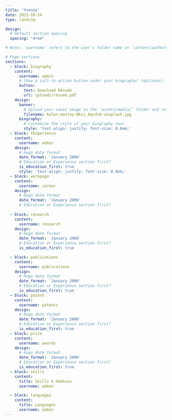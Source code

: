 ```yaml
---
title: 'Yvonne'
date: 2023-10-24
type: landing

design:
  # Default section spacing
  spacing: "4rem"

# Note: `username` refers to the user's folder name in `content/authors/`

# Page sections
sections:
  - block: biography
    content:
      username: admin
      # Show a call-to-action button under your biography? (optional)
      button:
        text: Download Résumé
        url: uploads/resume.pdf
    design:
      banner:
        # Upload your cover image to the `assets/media/` folder and reference it here
        filename: kalen-emsley-Bkci_8qcdvQ-unsplash.jpg
      biography:
        # Customize the style of your biography text
        style: 'text-align: justify; font-size: 0.8em;'
  - block: YExperience  
    content:
      username: admin
    design:
      # Hugo date format
      date_format: 'January 2006'
      # Education or Experience section first?
      is_education_first: true
      style: 'text-align: justify; font-size: 0.8em;'
  - block: workpage
    content:
      username: career
    design:
      # Hugo date format
      date_format: 'January 2006'
      # Education or Experience section first?
      
  - block: research
    content:
      username: research
    design:
      # Hugo date format
      date_format: 'January 2006'
      # Education or Experience section first?
      is_education_first: true

  - block: publications
    content:
      username: publications
    design:
      # Hugo date format
      date_format: 'January 2006'
      # Education or Experience section first?
      is_education_first: true
  - block: patent
    content:
      username: patents
    design:
      # Hugo date format
      date_format: 'January 2006'
      # Education or Experience section first?
      is_education_first: true
  - block: prize
    content:
      username: awards
    design:
      # Hugo date format
      date_format: 'January 2006'
      # Education or Experience section first?
      is_education_first: true
  - block: skills
    content:
      title: Skills & Hobbies
      username: admin

  - block: languages
    content:
      title: Languages
      username: admin
---
```

